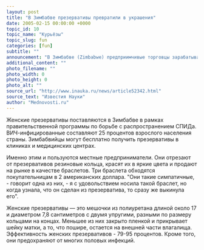 ```yaml
---
layout: post
title: "В Зимбабве презервативы превратили в украшения"
date: 2005-02-15 00:00:00 +0000
topic_id: 10
topic_name: "Курьёзы"
topic_slug: fun
categories: [fun]
subtitle: ""
announcement: "В Зимбабве (Zimbabwe) предприимчивые торговцы зарабатывают продажей украшений, сделанных из женских презервативов, сообщает BBC News. Специалисты из местного отделения агентства по борьбе со СПИДом возмущены и намерены в ближайшее время положить конец подобной практике."
additional_content: ""
photo_filename: ""
photo_width: 0
photo_height: 0
photo_alt: ""
source_url: "http://www.inauka.ru/news/article52342.html"
source_text: "Известия Науки"
author: "Mednovosti.ru"
---
```

Женские презервативы поставляются в Зимбабве в рамках правительственной программы по борьбе с распространением СПИДа. ВИЧ-инфицированные составляют 25 процентов взрослого населения страны. Зимбабвийцы могут бесплатно получить презервативы в клиниках и медицинских центрах.

Именно этим и пользуются местные предприниматели. Они отрезают от презервативов резиновые кольца, красят их в яркие цвета и продают на рынке в качестве браслетов. Три браслета обходятся покупательницам в 2 американских доллара. "Они такие симпатичные, - говорит одна из них, - я с удовольствием носила такой браслет, но когда узнала, что он сделан из презерватива, то сразу же выкинула его".

Женские презервативы &mdash; это мешочки из полиуретана длиной около 17 и диаметром 7,8 сантиметров с двумя упругими, разными по размеру кольцами на концах. Меньшее из них закрыто пленкой и прикрывает шейку матки, а то, что пошире, остается на внешней части влагалища. Эффективность женских презервативов - 79-95 процентов. Кроме того, они предохраняют от многих половых инфекций.
